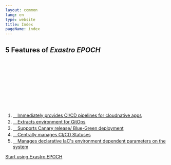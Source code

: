 ```yaml
---
layout: common
lang: en
type: website
title: Index
pageName: index
---
```

<section id="features">
  <div class="sectionInner">
    <h2>5 Features of <em>Exastro EPOCH</em></h2>
    <div id="featuresList">
      <svg id="svgArea" width="100%" height="100%" >
      </svg>
      <ol>
        <li><a href="overview.html#feature1"><i class="fas fa-cog"></i>　<span class="featureText">Immediately provides CI/CD pipelines for cloudnative apps</span></a></li>
        <li><a href="overview.html#feature2"><i class="fas fa-cog"></i>　<span class="featureText">Extracts environment for GitOps</span></a></li>
        <li><a href="overview.html#feature3"><i class="fas fa-cog"></i>　<span class="featureText">Supports Canary release/ Blue-Green deployment</span></a></li>
        <li><a href="overview.html#feature4"><i class="fas fa-cog"></i>　<span class="featureText">Centrally manages CI/CD Statuses</span></a></li>
        <li><a href="overview.html#feature5"><i class="fas fa-cog"></i>　<span class="featureText">Manages declarative IaC's environment dependent parameters on the system</span></a></li>
      </ol>
    </div>
    <p class="linkArea"><a href="./learn.html" class="move"><span>Start using Exastro EPOCH <i class="fas fa-angle-right"></i></span></a></p>
  </div>
</section>
<style>
</style>
<script>
featuresSvgLineDraw();
$(function(){
  $('.featureText').each(function(){
  const $text = $( this ),
        sWidth = $text.get(0).scrollWidth,
        cWidth = $text.get(0).offsetWidth;
  if ( cWidth < sWidth ) {
    $text.css('transform', 'scale(' + ( cWidth / sWidth ) + ')')
  } else {
    $text.removeAttr('style');
  }
  });
});
</script>